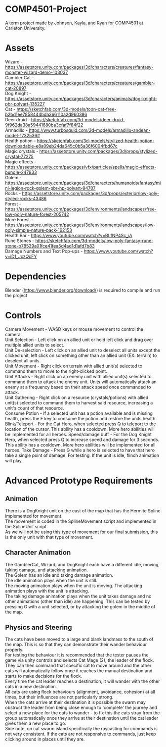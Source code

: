 # COMP4501-Project  
A term project made by Johnson, Kayla, and Ryan for COMP4501 at Carleton University.  
  
# Assets  
Wizard - https://assetstore.unity.com/packages/3d/characters/creatures/fantasy-monster-wizard-demo-103037  
Gambler Cat - https://assetstore.unity.com/packages/3d/characters/creatures/gambler-cat-20897  
Dog Knight - https://assetstore.unity.com/packages/3d/characters/animals/dog-knight-pbr-polyart-135227  
Cat - https://sketchfab.com/3d-models/toon-cat-free-b2bd1ee7858444bda366110a2d960386  
Deer druid - https://sketchfab.com/3d-models/deer-druid-9f962da38a59441680ba3cfaf7f84f22  
Armadillo - https://www.turbosquid.com/3d-models/armadillo-andean-model-1732536#  
Health potion - https://sketchfab.com/3d-models/stylized-health-potion-downloadable-e8a09eb24da645c0b5a36f6004fbd67c  
Magic crystals - https://assetstore.unity.com/packages/3d/props/stylized-crystal-77275  
Magic effects - https://assetstore.unity.com/packages/vfx/particles/spells/magic-effects-bundle-247933  
Golem - https://assetstore.unity.com/packages/3d/characters/humanoids/fantasy/mini-legion-rock-golem-pbr-hp-polyart-94707  
Rocks - https://assetstore.unity.com/packages/3d/props/exterior/low-poly-styled-rocks-43486  
Forest - https://assetstore.unity.com/packages/3d/environments/landscapes/free-low-poly-nature-forest-205742  
More Forest - https://assetstore.unity.com/packages/3d/environments/landscapes/low-poly-simple-nature-pack-162153  
Health Bar - https://www.youtube.com/watch?v=BLfNP4Sc_iA  
Rune Stones - https://sketchfab.com/3d-models/low-poly-fantasy-rune-stone-b78539a01fce41fea5d4ad1d1afd7b83  
Damage Numbers and Text Pop-ups - https://www.youtube.com/watch?v=iD1_JczQcFY  

# Dependencies  
Blender (https://www.blender.org/download/) is required to compile and run the project  

# Controls
Camera Movement - WASD keys or mouse movement to control the camera.  
Unit Selection - Left click on an allied unit or hold left click and drag over multiple allied units to select.  
Unit De-selection - Left click on an allied unit to deselect all units except the clicked unit, left click on something other than an allied unit (EX: terrain) to deselect all units.  
Unit Movement - Right click on terrain with allied unit(s) selected to command them to move to the right-clicked point.  
Unit Attacks - Right click on an enemy unit with allied unit(s) selected to command them to attack the enemy unit. Units will automatically attack an enemy at a frequency based on their attack speed once commanded to attack.  
Unit Gathering - Right click on a resource (crystals/potions) with allied unit(s) selected to command them to harvest said resource, increasing a unit's count of that resource.  
Consume Potion - If a selected unit has a potion available and is missing health, press the F key to consume the potion and restore the units health.  
Blink/Teleport - For the Cat Hero, when selected press Q to teleport to the location of the cursor. This ability has a cooldown. More hero abilities will be implemented for all heroes.
Speed/damage buff - For the Dog Knight Hero, when selected press Q to increase speed and damage for 3 seconds. This ability has a cooldown. More hero abilities will be implemented for all heroes. 
Take Damage - Press G while a hero is selected to have that hero take a single point of damage. For testing. If the unit is idle, flinch animation will play.  

# Advanced Prototype Requirements
## Animation
There is a DogKnight unit on the east of the map that has the Hermite Spline implemented for movement.  
The movement is coded in the SplineMovement script and implemented in the SplineUnit script.  
As we will not be using this type of movement for our final submission, this is the only unit with that type of movement.  

## Character Animation
The GamblerCat, Wizard, and DogKnight each have a different idle, moving, taking damage, and attacking animation.  
The Golem has an idle and taking damage animation.  
The idle animation plays when the unit is still.  
The moving animation plays when the unit is moving.
The attacking animation plays with the unit is attacking.  
The taking damage animation plays when the unit takes damage and no other animations (other than idle) are happening. This can be tested by pressing G with a unit selected, or by attacking the golem in the middle of the map.  

## Physics and Steering
The cats have been moved to a large and blank landmass to the south of the map. This is so that they can demonstrate their wander behaviour properly.  
For testing the behaviour it is recommended that the tester pauses the game via unity controls and selects Cat Mage (2), the leader of the flock.  
They can then command that specific cat to move around and the other cats will automatically follow once it reaches the manual destination and starts to make decisions for the flock.  
Every time the cat leader reaches a destination, it will wander with the other cats in a new destination.  
All cats are using flock behaviours (alignment, avoidance, cohesion) at all times, but their influences are not particularly strong.  
When the cats arrive at their destination it is possible the swarm may obstruct the leader from being close enough to 'complete' the journey and select a new place for the cats to wander - 
to fix this the cats stray from the group automatically once they arrive at their destination until the cat leader gives them a new place to go.  
Side note, on cat swarm island specifically the raycasting for commands is not very consistent. If the cats are not responsive to commands, just keep clicking around in places until they are.  
